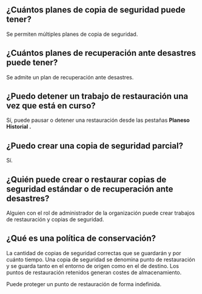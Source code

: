 ## ¿Cuántos planes de copia de seguridad puede tener?


Se permiten múltiples planes de copia de seguridad.

## ¿Cuántos planes de recuperación ante desastres puede tener?


Se admite un plan de recuperación ante desastres.

## ¿Puedo detener un trabajo de restauración una vez que está en curso?


Sí, puede pausar o detener una restauración desde las pestañas **Planeso **Historial** .**

## ¿Puedo crear una copia de seguridad parcial?


Sí.

## ¿Quién puede crear o restaurar copias de seguridad estándar o de recuperación ante desastres?


Alguien con el rol de administrador de la organización puede crear trabajos de restauración y copias de seguridad.

## ¿Qué es una política de conservación?


La cantidad de copias de seguridad correctas que se guardarán y por cuánto tiempo. Una copia de seguridad se denomina punto de restauración y se guarda tanto en el entorno de origen como en el de destino. Los puntos de restauración retenidos generan costes de almacenamiento.

Puede proteger un punto de restauración de forma indefinida.

